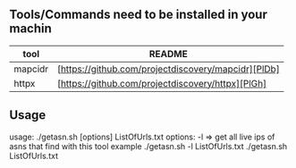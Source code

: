 ## Tools/Commands need to be installed in your machin
| tool | README |
| ------ | ------ |
| mapcidr | [https://github.com/projectdiscovery/mapcidr][PlDb] |
| httpx | [https://github.com/projectdiscovery/httpx][PlGh] |

## Usage

usage: ./getasn.sh [options] ListOfUrls.txt 
options:
  -l => get all live ips of asns that find with this tool
example
./getasn.sh -l ListOfUrls.txt
./getasn.sh  ListOfUrls.txt
